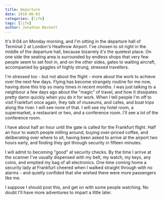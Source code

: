 ```yaml
---
title: Departure
date: 2018-06-03
categories: [life]
tags: [life]
author: Jonathan Beckett
---
```


It's 9:04 on Monday morning, and I'm sitting in the departure hall of Terminal 2 at London's Heathrow Airport. I've chosen to sit right in the middle of the departure hall, because bizarrely it's the quietest place. On one side the seating area is surrounded by endless shops that very few people seem to set foot in, and on the other sides, gates to waiting aircraft, accompanied by gaggles of highly strung, stressed travellers.

I'm stressed too - but not about the flight - more about the work to achieve over the next few days. Flying has become strangely routine for me now, having done this trip so many times in recent months. I was just talking to a neighbour a few days ago about the "magic" of travel, and how it dissipates pretty damn quickly when you do it for work. When I tell people I'm off to visit Frankfurt once again, they talk of museums, and cafes, and boat trips along the river. I will see none of that. I will see my hotel room, a supermarket, a restaurant or two, and a conference room. I'll see a lot of the conference room.

I have about half an hour until the gate is called for the Frankfurt flight. Half an hour to watch people milling around, buying over-priced coffee, and deliberating over where to sit, having been asked to arrive at the airport two hours early, and finding they got through security in fifteen minutes.

I will admit to becoming "good" at security checks. By the time I arrive at the scanner I've usually dispensed with my belt, my watch, my keys, any coins, and emptied my bag of all electronics. One time coming home a security lady at Frankfurt cheered when I walked straight through with no alarms - and quietly confided that she wished there were more passengers like me.

I suppose I should post this, and get on with some people watching. No doubt I'll have more adventures to impart a little later.